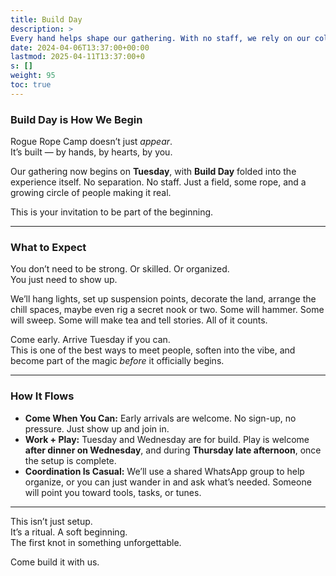 ```yaml
---
title: Build Day
description: >
Every hand helps shape our gathering. With no staff, we rely on our collective effort to transform a space into an arena for connection and exploration.Your contribution is the keystone to this endeavor’s success.lead: Calling all builders and dreamers!
date: 2024-04-06T13:37:00+00:00
lastmod: 2025-04-11T13:37:00+0
s: []
weight: 95
toc: true
---
```


### Build Day is How We Begin

Rogue Rope Camp doesn’t just *appear*.  
It’s built — by hands, by hearts, by you.

Our gathering now begins on **Tuesday**, with **Build Day** folded into the experience itself. No separation. No staff. Just a field, some rope, and a growing circle of people making it real.

This is your invitation to be part of the beginning.

---

### What to Expect

You don’t need to be strong. Or skilled. Or organized.  
You just need to show up.

We’ll hang lights, set up suspension points, decorate the land, arrange the chill spaces, maybe even rig a secret nook or two. Some will hammer. Some will sweep. Some will make tea and tell stories. All of it counts.

Come early. Arrive Tuesday if you can.  
This is one of the best ways to meet people, soften into the vibe, and become part of the magic *before* it officially begins.

---

### How It Flows

- **Come When You Can:** Early arrivals are welcome. No sign-up, no pressure. Just show up and join in.  
- **Work + Play:** Tuesday and Wednesday are for build. Play is welcome **after dinner on Wednesday**, and during **Thursday late afternoon**, once the setup is complete.  
- **Coordination Is Casual:** We’ll use a shared WhatsApp group to help organize, or you can just wander in and ask what’s needed. Someone will point you toward tools, tasks, or tunes.

---

This isn’t just setup.  
It’s a ritual. A soft beginning.  
The first knot in something unforgettable.

Come build it with us.

